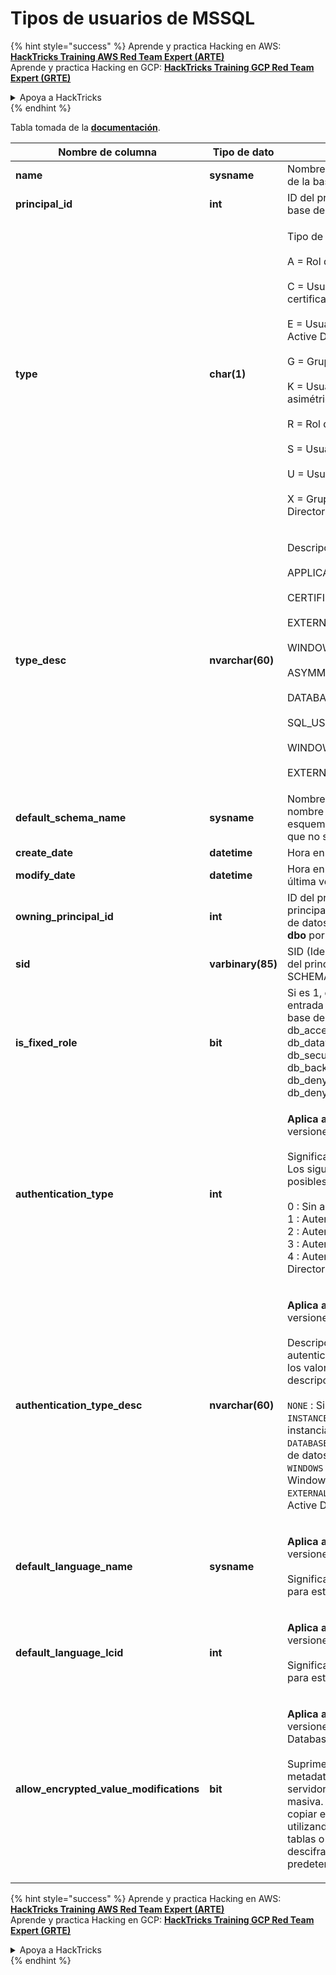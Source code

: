 # Tipos de usuarios de MSSQL

{% hint style="success" %}
Aprende y practica Hacking en AWS:<img src="/.gitbook/assets/arte.png" alt="" data-size="line">[**HackTricks Training AWS Red Team Expert (ARTE)**](https://training.hacktricks.xyz/courses/arte)<img src="/.gitbook/assets/arte.png" alt="" data-size="line">\
Aprende y practica Hacking en GCP: <img src="/.gitbook/assets/grte.png" alt="" data-size="line">[**HackTricks Training GCP Red Team Expert (GRTE)**<img src="/.gitbook/assets/grte.png" alt="" data-size="line">](https://training.hacktricks.xyz/courses/grte)

<details>

<summary>Apoya a HackTricks</summary>

* Consulta los [**planes de suscripción**](https://github.com/sponsors/carlospolop)!
* **Únete al** 💬 [**grupo de Discord**](https://discord.gg/hRep4RUj7f) o al [**grupo de telegram**](https://t.me/peass) o **síguenos** en **Twitter** 🐦 [**@hacktricks\_live**](https://twitter.com/hacktricks\_live)**.**
* **Comparte trucos de hacking enviando PRs a los** [**HackTricks**](https://github.com/carlospolop/hacktricks) y [**HackTricks Cloud**](https://github.com/carlospolop/hacktricks-cloud) repos de github.

</details>
{% endhint %}

Tabla tomada de la [**documentación**](https://learn.microsoft.com/en-us/sql/relational-databases/system-catalog-views/sys-database-principals-transact-sql?view=sql-server-ver16).

| Nombre de columna                           | Tipo de dato      | Descripción                                                                                                                                                                                                                                                                                                                                                                                                                                            |
| ------------------------------------------ | ----------------- | ------------------------------------------------------------------------------------------------------------------------------------------------------------------------------------------------------------------------------------------------------------------------------------------------------------------------------------------------------------------------------------------------------------------------------------------------------ |
| **name**                                   | **sysname**       | Nombre del principal, único dentro de la base de datos.                                                                                                                                                                                                                                                                                                                                                                                                         |
| **principal\_id**                          | **int**           | ID del principal, único dentro de la base de datos.                                                                                                                                                                                                                                                                                                                                                                                                           |
| **type**                                   | **char(1)**       | <p>Tipo de principal:<br><br>A = Rol de aplicación<br><br>C = Usuario mapeado a un certificado<br><br>E = Usuario externo de Azure Active Directory<br><br>G = Grupo de Windows<br><br>K = Usuario mapeado a una clave asimétrica<br><br>R = Rol de base de datos<br><br>S = Usuario SQL<br><br>U = Usuario de Windows<br><br>X = Grupo externo de Azure Active Directory o aplicaciones</p>                                                                                  |
| **type\_desc**                             | **nvarchar(60)**  | <p>Descripción del tipo de principal.<br><br>APPLICATION_ROLE<br><br>CERTIFICATE_MAPPED_USER<br><br>EXTERNAL_USER<br><br>WINDOWS_GROUP<br><br>ASYMMETRIC_KEY_MAPPED_USER<br><br>DATABASE_ROLE<br><br>SQL_USER<br><br>WINDOWS_USER<br><br>EXTERNAL_GROUPS</p>                                                                                                                                                                                               |
| **default\_schema\_name**                  | **sysname**       | Nombre que se utilizará cuando el nombre SQL no especifique un esquema. Nulo para principales que no son de tipo S, U o A.                                                                                                                                                                                                                                                                                                                                                   |
| **create\_date**                           | **datetime**      | Hora en la que se creó el principal.                                                                                                                                                                                                                                                                                                                                                                                                               |
| **modify\_date**                           | **datetime**      | Hora en la que se modificó por última vez el principal.                                                                                                                                                                                                                                                                                                                                                                                                         |
| **owning\_principal\_id**                  | **int**           | ID del principal que posee este principal. Todos los roles de base de datos fijos son propiedad de **dbo** por defecto.                                                                                                                                                                                                                                                                                                                                                |
| **sid**                                    | **varbinary(85)** | SID (Identificador de Seguridad) del principal. NULO para SYS y SCHEMAS DE INFORMACIÓN.                                                                                                                                                                                                                                                                                                                                                                      |
| **is\_fixed\_role**                        | **bit**           | Si es 1, esta fila representa una entrada para uno de los roles de base de datos fijos: db\_owner, db\_accessadmin, db\_datareader, db\_datawriter, db\_ddladmin, db\_securityadmin, db\_backupoperator, db\_denydatareader, db\_denydatawriter.                                                                                                                                                                                                                       |
| **authentication\_type**                   | **int**           | <p><strong>Aplica a</strong>: SQL Server 2012 (11.x) y versiones posteriores.<br><br>Significa el tipo de autenticación. Los siguientes son los valores posibles y sus descripciones.<br><br>0 : Sin autenticación<br>1 : Autenticación de instancia<br>2 : Autenticación de base de datos<br>3 : Autenticación de Windows<br>4 : Autenticación de Azure Active Directory</p>                                                                                                        |
| **authentication\_type\_desc**             | **nvarchar(60)**  | <p><strong>Aplica a</strong>: SQL Server 2012 (11.x) y versiones posteriores.<br><br>Descripción del tipo de autenticación. Los siguientes son los valores posibles y sus descripciones.<br><br><code>NONE</code> : Sin autenticación<br><code>INSTANCE</code> : Autenticación de instancia<br><code>DATABASE</code> : Autenticación de base de datos<br><code>WINDOWS</code> : Autenticación de Windows<br><code>EXTERNAL</code>: Autenticación de Azure Active Directory</p> |
| **default\_language\_name**                | **sysname**       | <p><strong>Aplica a</strong>: SQL Server 2012 (11.x) y versiones posteriores.<br><br>Significa el idioma predeterminado para este principal.</p>                                                                                                                                                                                                                                                                                                                        |
| **default\_language\_lcid**                | **int**           | <p><strong>Aplica a</strong>: SQL Server 2012 (11.x) y versiones posteriores.<br><br>Significa el LCID predeterminado para este principal.</p>                                                                                                                                                                                                                                                                                                                            |
| **allow\_encrypted\_value\_modifications** | **bit**           | <p><strong>Aplica a</strong>: SQL Server 2016 (13.x) y versiones posteriores, SQL Database.<br><br>Suprime las verificaciones de metadatos criptográficos en el servidor en operaciones de copia masiva. Esto permite al usuario copiar en masa datos cifrados utilizando Always Encrypted, entre tablas o bases de datos, sin descifrar los datos. El valor predeterminado es OFF.</p>                                                                                                                     |

{% hint style="success" %}
Aprende y practica Hacking en AWS:<img src="/.gitbook/assets/arte.png" alt="" data-size="line">[**HackTricks Training AWS Red Team Expert (ARTE)**](https://training.hacktricks.xyz/courses/arte)<img src="/.gitbook/assets/arte.png" alt="" data-size="line">\
Aprende y practica Hacking en GCP: <img src="/.gitbook/assets/grte.png" alt="" data-size="line">[**HackTricks Training GCP Red Team Expert (GRTE)**<img src="/.gitbook/assets/grte.png" alt="" data-size="line">](https://training.hacktricks.xyz/courses/grte)

<details>

<summary>Apoya a HackTricks</summary>

* Consulta los [**planes de suscripción**](https://github.com/sponsors/carlospolop)!
* **Únete al** 💬 [**grupo de Discord**](https://discord.gg/hRep4RUj7f) o al [**grupo de telegram**](https://t.me/peass) o **síguenos** en **Twitter** 🐦 [**@hacktricks\_live**](https://twitter.com/hacktricks\_live)**.**
* **Comparte trucos de hacking enviando PRs a los** [**HackTricks**](https://github.com/carlospolop/hacktricks) y [**HackTricks Cloud**](https://github.com/carlospolop/hacktricks-cloud) repos de github.

</details>
{% endhint %}
